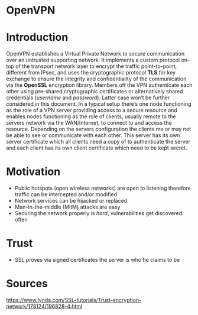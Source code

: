 OpenVPN
=======

# Introduction

OpenVPN establishes a Virtual Private Network to secure communication over an untrusted supporting network. It implements a custom protocol on-top of the transport network layer to encrypt the traffic point-to-point, different from IPsec, and uses the cryptographic protocol **TLS** for key exchange to ensure the integrity and confidentiality of the communication via the **OpenSSL** encryption library. Members off the VPN authenticate each other using pre-shared cryptographic certificates or alternatively shared credentials (*username* and *password*). Latter case won’t be further considered in this document.
In a typical setup there’s one node functioning as the role of a VPN server providing access to a secure resource and enables nodes functioning as the role of clients, usually remote to the servers network via the WAN/Internet, to connect to and access the resource. Depending on the servers configuration the clients me or may not be able to see or communicate with each other. This server has its own server certificate which all clients need a copy of to authenticate the server and each client has its own client certificate which need to be kept secret.

# Motivation
- Public hotspots (open wireless networks) are open to listening therefore traffic can be intercepted and/or modified
- Network services can be hijacked or replaced
- Man-in-the-middle (MitM) attacks are easy
- Securing the network properly is _hard_, vulnerabilities get discovered often

# Trust
- SSL proves via signed certificates the server is who he claims to be

# Sources
https://www.lynda.com/SSL-tutorials/Trust-encryption-network/178124/196828-4.html
